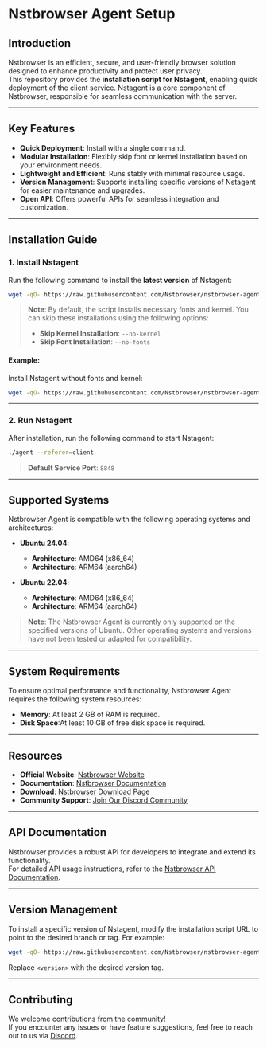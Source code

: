 # Nstbrowser Agent Setup

## Introduction

Nstbrowser is an efficient, secure, and user-friendly browser solution designed to enhance productivity and protect user privacy.  
This repository provides the **installation script for Nstagent**, enabling quick deployment of the client service. Nstagent is a core component of Nstbrowser, responsible for seamless communication with the server.

---

## Key Features

- **Quick Deployment**: Install with a single command.  
- **Modular Installation**: Flexibly skip font or kernel installation based on your environment needs.  
- **Lightweight and Efficient**: Runs stably with minimal resource usage.  
- **Version Management**: Supports installing specific versions of Nstagent for easier maintenance and upgrades.  
- **Open API**: Offers powerful APIs for seamless integration and customization.  

---

## Installation Guide

### 1. Install Nstagent

Run the following command to install the **latest version** of Nstagent:

```bash
wget -qO- https://raw.githubusercontent.com/Nstbrowser/nstbrowser-agent-setup/refs/heads/dev/scripts/agent_install.sh | sudo bash
```

> **Note**: By default, the script installs necessary fonts and kernel. You can skip these installations using the following options:  
> - **Skip Kernel Installation**: `--no-kernel`  
> - **Skip Font Installation**: `--no-fonts`  

#### Example:

Install Nstagent without fonts and kernel:

```bash
wget -qO- https://raw.githubusercontent.com/Nstbrowser/nstbrowser-agent-setup/refs/heads/dev/scripts/agent_install.sh | sudo bash -s -- --no-kernel --no-fonts
```

---

### 2. Run Nstagent

After installation, run the following command to start Nstagent:

```bash
./agent --referer=client
```

> **Default Service Port**: `8848`

---
## Supported Systems

Nstbrowser Agent is compatible with the following operating systems and architectures:

- **Ubuntu 24.04**:
  - **Architecture**: AMD64 (x86_64)
  - **Architecture**: ARM64 (aarch64)

- **Ubuntu 22.04**:
  - **Architecture**: AMD64 (x86_64)
  - **Architecture**: ARM64 (aarch64)

> **Note**: The Nstbrowser Agent is currently only supported on the specified versions of Ubuntu. Other operating systems and versions have not been tested or adapted for compatibility.

---
## System Requirements

To ensure optimal performance and functionality, Nstbrowser Agent requires the following system resources:

- **Memory**: At least 2 GB of RAM is required.
- **Disk Space**:At least 10 GB of free disk space is required.


---

## Resources

- **Official Website**: [Nstbrowser Website](https://www.nstbrowser.io/en)  
- **Documentation**: [Nstbrowser Documentation](https://docs.nstbrowser.io/)  
- **Download**: [Nstbrowser Download Page](https://www.nstbrowser.io/en/download)  
- **Community Support**: [Join Our Discord Community](https://discord.gg/apuW9DgB)  

---

## API Documentation

Nstbrowser provides a robust API for developers to integrate and extend its functionality.  
For detailed API usage instructions, refer to the [Nstbrowser API Documentation](https://apidocs.nstbrowser.io/folder-806337?nav=1).

---

## Version Management

To install a specific version of Nstagent, modify the installation script URL to point to the desired branch or tag. For example:

```bash
wget -qO- https://raw.githubusercontent.com/Nstbrowser/nstbrowser-agent-setup/refs/tags/<version>/scripts/agent_install.sh | sudo bash
```

Replace `<version>` with the desired version tag.

---

## Contributing

We welcome contributions from the community!  
If you encounter any issues or have feature suggestions, feel free to reach out to us via [Discord](https://discord.gg/apuW9DgB).
